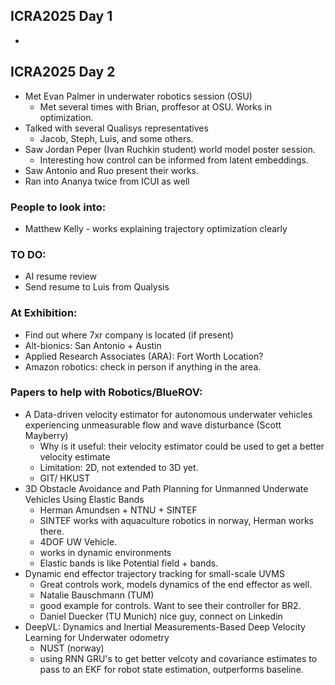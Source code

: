 ## ICRA2025 Day 1
- 

## ICRA2025 Day 2

- Met Evan Palmer in underwater robotics session (OSU)
    - Met several times with Brian, proffesor at OSU. Works in optimization.
- Talked with several Qualisys representatives
    - Jacob, Steph, Luis, and some others.
- Saw Jordan Peper (Ivan Ruchkin student) world model poster session.
    - Interesting how control can be informed from latent embeddings.
- Saw Antonio and Ruo present their works.
- Ran into Ananya twice from ICUI as well

### People to look into:
- Matthew Kelly - works explaining trajectory optimization clearly


### TO DO:
- AI resume review
- Send resume to Luis from Qualysis

### At Exhibition:
- Find out where 7xr company is located (if present)
- Alt-bionics: San Antonio + Austin
- Applied Research Associates (ARA): Fort Worth Location?
- Amazon robotics: check in person if anything in the area.

### Papers to help with Robotics/BlueROV:
- A Data-driven velocity estimator for autonomous underwater vehicles experiencing unmeasurable flow and wave disturbance (Scott Mayberry)
    - Why is it useful: their velocity estimator could be used to get a better velocity estimate
    - Limitation: 2D, not extended to 3D yet.
    - GIT/ HKUST
- 3D Obstacle Avoidance and Path Planning for Unmanned Underwate Vehicles Using Elastic Bands
    - Herman Amundsen + NTNU + SINTEF
    - SINTEF works with aquaculture robotics in norway, Herman works there.
    - 4DOF UW Vehicle.
    - works in dynamic environments
    - Elastic bands is like Potential field + bands.
- Dynamic end effector trajectory tracking for small-scale UVMS
    - Great controls work, models dynamics of the end effector as well.
    - Natalie Bauschmann (TUM)
    - good example for controls. Want to see their controller for BR2.
    - Daniel Duecker (TU Munich) nice guy, connect on Linkedin
- DeepVL: Dynamics and Inertial Measurements-Based  Deep Velocity Learning for Underwater odometry
    - NUST (norway)
    - using RNN GRU's to get better velcoty and covariance estimates to pass to an EKF for robot state estimation, outperforms baseline.

